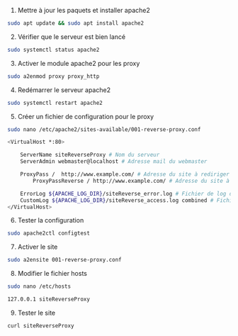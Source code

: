 1) Mettre à jour les paquets et installer apache2

```bash
sudo apt update && sudo apt install apache2
```
2) Vérifier que le serveur est bien lancé

```bash
sudo systemctl status apache2
```
3) Activer le module apache2 pour les proxy

```bash
sudo a2enmod proxy proxy_http
```
4) Redémarrer le serveur apache2

```bash
sudo systemctl restart apache2
```
5) Créer un fichier de configuration pour le proxy

```bash
sudo nano /etc/apache2/sites-available/001-reverse-proxy.conf
```

```bash
<VirtualHost *:80>

    ServerName siteReverseProxy # Nom du serveur
    ServerAdmin webmaster@localhost # Adresse mail du webmaster

    ProxyPass /  http://www.example.com/ # Adresse du site à rediriger
        ProxyPassReverse / http://www.example.com/ # Adresse du site à rediriger

    ErrorLog ${APACHE_LOG_DIR}/siteReverse_error.log # Fichier de log des erreurs
    CustomLog ${APACHE_LOG_DIR}/siteReverse_access.log combined # Fichier de log des accès
</VirtualHost>
```
6) Tester la configuration

```bash
sudo apache2ctl configtest
```
7) Activer le site

```bash
sudo a2ensite 001-reverse-proxy.conf
```
8) Modifier le fichier hosts

```bash
sudo nano /etc/hosts
```

```bash
127.0.0.1 siteReverseProxy
```
9) Tester le site

```bash
curl siteReverseProxy
```